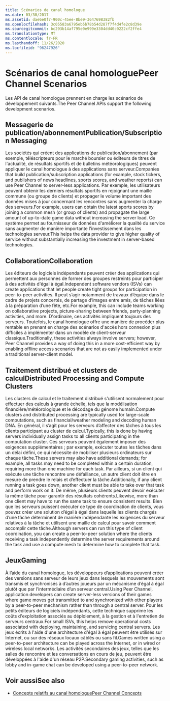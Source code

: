 ```yaml
---
title: Scénarios de canal homologue
ms.date: 03/30/2017
ms.assetid: dae6e0f7-900c-45ee-8be9-3647698382fb
ms.openlocfilehash: 3c05583a6795eb5b78b54d287f7f4d4fe2c8d39e
ms.sourcegitcommit: bc293b14af795e0e999e3304dd40c0222cf2ffe4
ms.translationtype: MT
ms.contentlocale: fr-FR
ms.lasthandoff: 11/26/2020
ms.locfileid: "96247926"
---
```

# <a name="peer-channel-scenarios"></a><span data-ttu-id="014b8-102">Scénarios de canal homologue</span><span class="sxs-lookup"><span data-stu-id="014b8-102">Peer Channel Scenarios</span></span>

<span data-ttu-id="014b8-103">Les API de canal homologue prennent en charge les scénarios de développement suivants.</span><span class="sxs-lookup"><span data-stu-id="014b8-103">The Peer Channel APIs support the following development scenarios.</span></span>  
  
## <a name="publicationsubscription-messaging"></a><span data-ttu-id="014b8-104">Messagerie de publication/abonnement</span><span class="sxs-lookup"><span data-stu-id="014b8-104">Publication/Subscription Messaging</span></span>  

 <span data-ttu-id="014b8-105">Les sociétés qui créent des applications de publication/abonnement (par exemple, téléscripteurs pour le marché boursier ou éditeurs de titres de l'actualité, de résultats sportifs et de bulletins météorologiques) peuvent appliquer le canal homologue à des applications sans serveur.</span><span class="sxs-lookup"><span data-stu-id="014b8-105">Companies that build publication/subscription applications (for example, stock tickers, and publishers of news headlines, sports scores, and weather reports) can use Peer Channel to server-less applications.</span></span> <span data-ttu-id="014b8-106">Par exemple, les utilisateurs peuvent obtenir les derniers résultats sportifs en rejoignant une maille commune (ou groupe de clients) et propager le volume important des données mises à jour concernant les rencontres sans augmenter la charge des serveurs.</span><span class="sxs-lookup"><span data-stu-id="014b8-106">For example, users can obtain the latest sports scores by joining a common mesh (or group of clients) and propagate the large amount of up-to-date game data without increasing the server load.</span></span> <span data-ttu-id="014b8-107">Ce système permet au fournisseur de données d'améliorer la qualité du service sans augmenter de manière importante l'investissement dans les technologies serveur.</span><span class="sxs-lookup"><span data-stu-id="014b8-107">This helps the data provider to give higher quality of service without substantially increasing the investment in server-based technologies.</span></span>  
  
## <a name="collaboration"></a><span data-ttu-id="014b8-108">Collaboration</span><span class="sxs-lookup"><span data-stu-id="014b8-108">Collaboration</span></span>  

 <span data-ttu-id="014b8-109">Les éditeurs de logiciels indépendants peuvent créer des applications qui permettent aux personnes de former des groupes restreints pour participer à des activités d'égal à égal.</span><span class="sxs-lookup"><span data-stu-id="014b8-109">Independent software vendors (ISVs) can create applications that let people create tight groups for participation in peer-to-peer activities.</span></span> <span data-ttu-id="014b8-110">Il peut s’agir notamment de travaux d’équipe dans le cadre de projets concertés, de partage d’images entre amis, de tâches liées à la préparation d’une fête, etc.</span><span class="sxs-lookup"><span data-stu-id="014b8-110">For example, this can include teams working on collaborative projects, picture-sharing between friends, party-planning activities, and more.</span></span> <span data-ttu-id="014b8-111">D'ordinaire, ces activités impliquent toujours des serveurs. Toutefois, le canal homologue offre une manière de procéder plus rentable en prenant en charge des scénarios d'accès hors connexion plus difficiles à implémenter dans un modèle de client-serveur classique.</span><span class="sxs-lookup"><span data-stu-id="014b8-111">Traditionally, these activities always involve servers; however, Peer Channel provides a way of doing this in a more cost-efficient way by enabling offline access scenarios that are not as easily implemented under a traditional server-client model.</span></span>  
  
## <a name="distributed-processing-and-compute-clusters"></a><span data-ttu-id="014b8-112">Traitement distribué et clusters de calcul</span><span class="sxs-lookup"><span data-stu-id="014b8-112">Distributed Processing and Compute Clusters</span></span>  

 <span data-ttu-id="014b8-113">Les clusters de calcul et le traitement distribué s'utilisent normalement pour effectuer des calculs à grande échelle, tels que la modélisation financière/météorologique et le décodage du génome humain.</span><span class="sxs-lookup"><span data-stu-id="014b8-113">Compute clusters and distributed processing are typically used for large-scale computations, such as financial/weather modeling and decoding human DNA.</span></span> <span data-ttu-id="014b8-114">En général, il s’agit pour les serveurs d’affecter des tâches à tous les clients participant au cluster de calcul.</span><span class="sxs-lookup"><span data-stu-id="014b8-114">Typically, this is done by having servers individually assign tasks to all clients participating in the computation cluster.</span></span> <span data-ttu-id="014b8-115">Ces serveurs peuvent également imposer des exigences supplémentaires ; par exemple, exécuter toutes les tâches dans un délai défini, ce qui nécessite de mobiliser plusieurs ordinateurs sur chaque tâche.</span><span class="sxs-lookup"><span data-stu-id="014b8-115">These servers may also have additional demands; for example, all tasks may need to be completed within a certain duration, requiring more than one machine for each task.</span></span> <span data-ttu-id="014b8-116">Par ailleurs, si un client qui exécute une tâche rencontre une défaillance, un autre client doit être en mesure de prendre le relais et d’effectuer la tâche.</span><span class="sxs-lookup"><span data-stu-id="014b8-116">Additionally, if any client running a task goes down, another client must be able to take over that task and perform work on it.</span></span> <span data-ttu-id="014b8-117">De même, plusieurs clients peuvent devoir exécuter la même tâche pour garantir des résultats cohérents.</span><span class="sxs-lookup"><span data-stu-id="014b8-117">Likewise, more than one client may have to run the same task to ensure consistent results.</span></span> <span data-ttu-id="014b8-118">Bien que les serveurs puissent exécuter ce type de coordination de clients, vous pouvez créer une solution d’égal à égal dans laquelle les clients chargés d’une tâche déterminent de manière indépendante les exigences du serveur relatives à la tâche et utilisent une maille de calcul pour savoir comment accomplir cette tâche.</span><span class="sxs-lookup"><span data-stu-id="014b8-118">Although servers can run this type of client coordination, you can create a peer-to-peer solution where the clients receiving a task independently determine the server requirements around the task and use a compute mesh to determine how to complete that task.</span></span>  
  
## <a name="gaming"></a><span data-ttu-id="014b8-119">Jeux</span><span class="sxs-lookup"><span data-stu-id="014b8-119">Gaming</span></span>  

 <span data-ttu-id="014b8-120">À l’aide du canal homologue, les développeurs d’applications peuvent créer des versions sans serveur de leurs jeux dans lesquels les mouvements sont transmis et synchronisés à d’autres joueurs par un mécanisme d’égal à égal plutôt que par l’intermédiaire d’un serveur central.</span><span class="sxs-lookup"><span data-stu-id="014b8-120">Using Peer Channel, application developers can create server-less versions of their games where game moves get transmitted to and synchronized with other players by a peer-to-peer mechanism rather than through a central server.</span></span> <span data-ttu-id="014b8-121">Pour les petits éditeurs de logiciels indépendants, cette technique supprime les coûts d'exploitation associés au déploiement, à la gestion et à l'entretien de serveurs centraux.</span><span class="sxs-lookup"><span data-stu-id="014b8-121">For small ISVs, this helps remove operational costs associated with deploying, maintaining, and servicing central servers.</span></span> <span data-ttu-id="014b8-122">Les jeux écrits à l'aide d'une architecture d'égal à égal peuvent être utilisés sur Internet, ou sur des réseaux locaux câblés ou sans fil.</span><span class="sxs-lookup"><span data-stu-id="014b8-122">Games written using a peer-to-peer architecture can be played across the Internet, or in wired or wireless local networks.</span></span> <span data-ttu-id="014b8-123">Les activités secondaires des jeux, telles que les salles de rencontre et les conversations en cours de jeu, peuvent être développées à l'aide d'un réseau P2P.</span><span class="sxs-lookup"><span data-stu-id="014b8-123">Secondary gaming activities, such as lobby and in-game chat can be developed using a peer-to-peer network.</span></span>  
  
## <a name="see-also"></a><span data-ttu-id="014b8-124">Voir aussi</span><span class="sxs-lookup"><span data-stu-id="014b8-124">See also</span></span>

- [<span data-ttu-id="014b8-125">Concepts relatifs au canal homologue</span><span class="sxs-lookup"><span data-stu-id="014b8-125">Peer Channel Concepts</span></span>](peer-channel-concepts.md)
